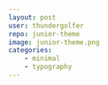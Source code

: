 ```yaml
---
layout: post
user: thundergolfer
repo: junior-theme
image: junior-theme.png
categories: 
    - minimal
    - typography
---
```


